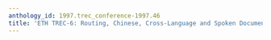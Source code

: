 ```yaml
---
anthology_id: 1997.trec_conference-1997.46
title: 'ETH TREC-6: Routing, Chinese, Cross-Language and Spoken Document Retrieval'
---
```

